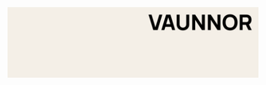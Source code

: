 <p align="center">
  <img src="./assets/README.png" alt="vaunnor banner" style="max-width:100%;">
</p>
